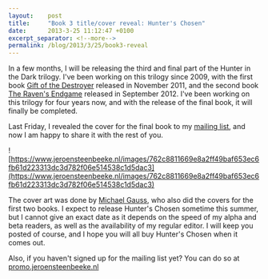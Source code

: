 ```yaml
---
layout:    post
title:     "Book 3 title/cover reveal: Hunter's Chosen"
date:      2013-3-25 11:12:47 +0100
excerpt_separator: <!--more-->
permalink: /blog/2013/3/25/book3-reveal
---
```


In a few months, I will be releasing the third and final part of the Hunter in the Dark trilogy. I've been working on this trilogy since 2009, with the first book [Gift of the Destroyer](https://www.jeroensteenbeeke.nl/gift-destroyer/) released in November 2011, and the second book [The Raven's Endgame](https://www.jeroensteenbeeke.nl/ravens-endgame/) released in September 2012. I've been working on this trilogy for four years now, and with the release of the final book, it will finally be completed.

<!--more-->
Last Friday, I revealed the cover for the final book to my [mailing list](http://promo.jeroensteenbeeke.nl/), and now I am happy to share it with the rest of you.

![https://www.jeroensteenbeeke.nl/images/762c8811669e8a2ff49baf653ec6fb61d223313dc3d782f06e514538c1d5dac3](https://www.jeroensteenbeeke.nl/images/762c8811669e8a2ff49baf653ec6fb61d223313dc3d782f06e514538c1d5dac3)

The cover art was done by [Michael Gauss](http://www.helmuttt.deviantart.com/), who also did the covers for the first two books. I expect to release Hunter's Chosen sometime this summer, but I cannot give an exact date as it depends on the speed of my alpha and beta readers, as well as the availability of my regular editor. I will keep you posted of course, and I hope you will all buy Hunter's Chosen when it comes out.

Also, if you haven't signed up for the mailing list yet? You can do so at [promo.jeroensteenbeeke.nl](http://promo.jeroensteenbeeke.nl/)